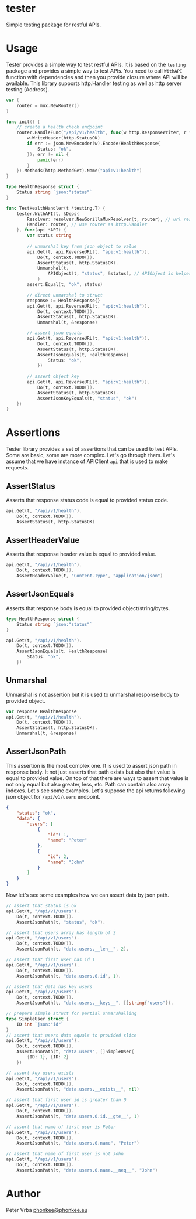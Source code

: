 # tester

Simple testing package for restful APIs.

# Usage

Tester provides a simple way to test restful APIs. It is based on the `testing` package and provides a simple way to test APIs.
You need to call `WithAPI` function with dependencies and then you provide closure where API will be available.
This library supports http.Handler testing as well as http server testing (Address).

```go
var (
    router = mux.NewRouter()
)

func init() {
    // create a health check endpoint
    router.HandleFunc("/api/v1/health", func(w http.ResponseWriter, r *http.Request) {
        w.WriteHeader(http.StatusOK)
        if err := json.NewEncoder(w).Encode(HealthResponse{
            Status: "ok",
        }); err != nil {
            panic(err)
        }
    }).Methods(http.MethodGet).Name("api:v1:health")
}

type HealthResponse struct {
    Status string `json:"status"`
}

func TestHealthHandler(t *testing.T) { 
    tester.WithAPI(t, &Deps{
        Resolver: resolver.NewGorillaMuxResolver(t, router), // url resolver for gorilla mux
        Handler: router, // use router as http.Handler
    }, func(api *API) {
        var status string
        
        // unmarshal key from json object to value
        api.Get(t, api.ReverseURL(t, "api:v1:health")).
            Do(t, context.TODO()).
            AssertStatus(t, http.StatusOK).
            Unmarshal(t, 
                APIObject(t, "status", &status), // APIObject is helper function to unmarshal key from json object
            )
        assert.Equal(t, "ok", status)

        // direct unmarshal to struct
        response := HealthResponse{}
        api.Get(t, api.ReverseURL(t, "api:v1:health")).
            Do(t, context.TODO()).
            AssertStatus(t, http.StatusOK).
            Unmarshal(t, &response)

        // assert json equals
        api.Get(t, api.ReverseURL(t, "api:v1:health")).
            Do(t, context.TODO()).
            AssertStatus(t, http.StatusOK).
            AssertJsonEquals(t, HealthResponse{
                Status: "ok",	
            })
		
        // assert object key
        api.Get(t, api.ReverseURL(t, "api:v1:health")).
            Do(t, context.TODO()).
            AssertStatus(t, http.StatusOK).
            AssertJsonKeyEquals(t, "status", "ok")
    })
}
```

# Assertions

Tester library provides a set of assertions that can be used to test APIs.
Some are basic, some are more complex. Let's go through them.
Let's assume that we have instance of APIClient `api` that is used to make requests.

## AssertStatus

Asserts that response status code is equal to provided status code.

```go
api.Get(t, "/api/v1/health").
    Do(t, context.TODO()).
    AssertStatus(t, http.StatusOK)
```

## AssertHeaderValue

Asserts that response header value is equal to provided value.

```go
api.Get(t, "/api/v1/health").
    Do(t, context.TODO()).
    AssertHeaderValue(t, "Content-Type", "application/json")
```

## AssertJsonEquals

Asserts that response body is equal to provided object/string/bytes.

```go
type HealthResponse struct {
    Status string `json:"status"`
}

api.Get(t, "/api/v1/health").
    Do(t, context.TODO()).
    AssertJsonEquals(t, HealthResponse{
        Status: "ok",
    })
```

## Unmarshal

Unmarshal is not assertion but it is used to unmarshal response body to provided object.

```go
var response HealthResponse
api.Get(t, "/api/v1/health").
    Do(t, context.TODO()).
    AssertStatus(t, http.StatusOK).
    Unmarshal(t, &response)
```

## AssertJsonPath

This assertion is the most complex one. It is used to assert json path in response body.
It not just asserts that path exists but also that value is equal to provided value.
On top of that there are ways to assert that value is not only equal but also greater, less, etc.
Path can contain also array indexes.
Let's see some examples.
Let's suppose the api returns following json object for `/api/v1/users` endpoint.

```json
{
    "status": "ok",
    "data": {
        "users": [
            {
                "id": 1,
                "name": "Peter"
            },
            {
                "id": 2,
                "name": "John"
            }
        ]
    }
}
```

Now let's see some examples how we can assert data by json path.

```go
// assert that status is ok
api.Get(t, "/api/v1/users").
    Do(t, context.TODO()).
    AssertJsonPath(t, "status", "ok").

// assert that users array has length of 2
api.Get(t, "/api/v1/users").
    Do(t, context.TODO()).
    AssertJsonPath(t, "data.users.__len__", 2).

// assert that first user has id 1
api.Get(t, "/api/v1/users").
    Do(t, context.TODO()).
    AssertJsonPath(t, "data.users.0.id", 1).

// assert that data has key users
api.Get(t, "/api/v1/users").
    Do(t, context.TODO()).
    AssertJsonPath(t, "data.users.__keys__", []string{"users"}).

// prepare simple struct for partial unmarshalling
type SimpleUser struct {
    ID int `json:"id"`
}
// assert that users data equals to provided slice
api.Get(t, "/api/v1/users").
    Do(t, context.TODO()).
    AssertJsonPath(t, "data.users", []SimpleUser{
        {ID: 1}, {ID: 2}
    })

// assert key users exists
api.Get(t, "/api/v1/users").
    Do(t, context.TODO()).
    AssertJsonPath(t, "data.users.__exists__", nil)

// assert that first user id is greater than 0
api.Get(t, "/api/v1/users").
    Do(t, context.TODO()).
    AssertJsonPath(t, "data.users.0.id.__gte__", 1)

// assert that name of first user is Peter
api.Get(t, "/api/v1/users").
    Do(t, context.TODO()).
    AssertJsonPath(t, "data.users.0.name", "Peter")

// assert that name of first user is not John
api.Get(t, "/api/v1/users").
    Do(t, context.TODO()).
    AssertJsonPath(t, "data.users.0.name.__neq__", "John")
```

# Author

Peter Vrba <phonkee@phonkee.eu>